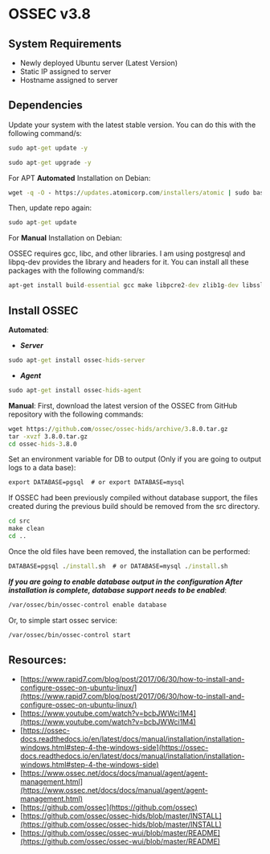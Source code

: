 # OSSEC v3.8



## System Requirements

- Newly deployed Ubuntu server (Latest Version)
- Static IP assigned to server
- Hostname assigned to server
## Dependencies 

Update your system with the latest stable version. You can do this with the following command/s:
```cmd
sudo apt-get update -y
```

```cmd
sudo apt-get upgrade -y
```

For APT **Automated** Installation on Debian:
```cmd
wget -q -O - https://updates.atomicorp.com/installers/atomic | sudo bash
```

Then, update repo again:
```cmd
sudo apt-get update
```

For **Manual** Installation on Debian:

OSSEC requires gcc, libc, and other libraries. I am using postgresql and libpq-dev provides the library and headers for it. You can install all these packages with the following command/s:
```cmd
apt-get install build-essential gcc make libpcre2-dev zlib1g-dev libssl-dev libsystemd-dev libpq-dev
```

## Install OSSEC 

**Automated**:
- ***Server***
```cmd
sudo apt-get install ossec-hids-server
```
- ***Agent***
```cmd
sudo apt-get install ossec-hids-agent
```

**Manual**:
First, download the latest version of the OSSEC from GitHub repository with the following commands:
```cmd
wget https://github.com/ossec/ossec-hids/archive/3.8.0.tar.gz
tar -xvzf 3.8.0.tar.gz
cd ossec-hids-3.8.0
```

Set an environment variable for DB to output (Only if you are going to output logs to a data base):
```cmd
export DATABASE=pgsql  # or export DATABASE=mysql
```

If OSSEC had been previously compiled without database support, the files created during the previous build should be removed from the src directory.
```cmd
cd src
make clean
cd ..
```

Once the old files have been removed, the installation can be performed:

```cmd
DATABASE=pgsql ./install.sh  # or DATABASE=mysql ./install.sh
```

***If you are going to enable database output in the configuration
After installation is complete, database support needs to be enabled***:
```cmd
/var/ossec/bin/ossec-control enable database
```

Or, to simple start ossec service:
```cmd
/var/ossec/bin/ossec-control start
```


## Resources:

- [https://www.rapid7.com/blog/post/2017/06/30/how-to-install-and-configure-ossec-on-ubuntu-linux/](https://www.rapid7.com/blog/post/2017/06/30/how-to-install-and-configure-ossec-on-ubuntu-linux/)
- [https://www.youtube.com/watch?v=bcbJWWci1M4](https://www.youtube.com/watch?v=bcbJWWci1M4)
- [https://ossec-docs.readthedocs.io/en/latest/docs/manual/installation/installation-windows.html#step-4-the-windows-side](https://ossec-docs.readthedocs.io/en/latest/docs/manual/installation/installation-windows.html#step-4-the-windows-side)
- [https://www.ossec.net/docs/docs/manual/agent/agent-management.html](https://www.ossec.net/docs/docs/manual/agent/agent-management.html)
- [https://github.com/ossec](https://github.com/ossec)
- [https://github.com/ossec/ossec-hids/blob/master/INSTALL](https://github.com/ossec/ossec-hids/blob/master/INSTALL)
- [https://github.com/ossec/ossec-wui/blob/master/README](https://github.com/ossec/ossec-wui/blob/master/README)

